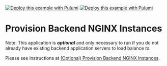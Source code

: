 [![Deploy this example with Pulumi](https://www.pulumi.com/images/deploy-with-pulumi/dark.svg)](https://app.pulumi.com/new?template=https://github.com/pulumi/examples/blob/master/f5bigip-ts-ltm-pool/nginx-ec2-instance/README.md#gh-light-mode-only)
[![Deploy this example with Pulumi](https://www.pulumi.com/images/deploy-with-pulumi/light.svg)](https://app.pulumi.com/new?template=https://github.com/pulumi/examples/blob/master/f5bigip-ts-ltm-pool/nginx-ec2-instance/README.md#gh-dark-mode-only)

# Provision Backend NGINX Instances

Note: This application is **_optional_** and only necessary to run if you do not already have existing
backend application servers to load balance _to_.

Please see instructions at [(Optional) Provision Backend NGINX Instances](../README.md#optional-provision-backend-nginx-instances).
